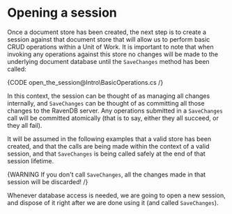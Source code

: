 ﻿# Opening a session

Once a document store has been created, the next step is to create a session against that document store that will allow us to perform basic CRUD operations within a Unit of Work. It is important to note that when invoking any operations against this store no changes will be made to the underlying document database until the `SaveChanges` method has been called:

{CODE open_the_session@Intro\BasicOperations.cs /}

In this context, the session can be thought of as managing all changes internally, and `SaveChanges` can be thought of as committing all those changes to the RavenDB server. Any operations submitted in a ``SaveChanges`` call will be committed atomically (that is to say, either they all succeed, or they all fail).

It will be assumed in the following examples that a valid store has been created, and that the calls are being made within the context of a valid session, and that ``SaveChanges`` is being called safely at the end of that session lifetime.

{WARNING If you don't call `SaveChanges`, all the changes made in that session will be discarded! /}

Whenever database access is needed, we are going to open a new session, and dispose of it right after we are done using it (and called `SaveChanges`).